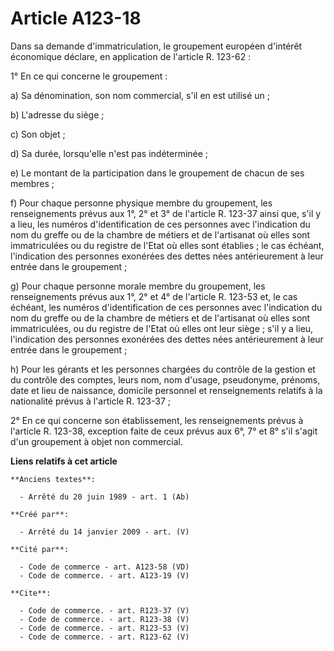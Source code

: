 # Article A123-18

Dans sa demande d'immatriculation, le groupement européen d'intérêt économique déclare, en application de l'article R.
123-62 : 

1° En ce qui concerne le groupement : 

a) Sa dénomination, son nom commercial, s'il en est utilisé un ; 

b) L'adresse du siège ; 

c) Son objet ; 

d) Sa durée, lorsqu'elle n'est pas indéterminée ; 

e) Le montant de la participation dans le groupement de chacun de ses membres ; 

f) Pour chaque personne physique membre du groupement, les renseignements prévus aux 1°, 2° et 3° de l'article R. 123-37
ainsi que, s'il y a lieu, les numéros d'identification de ces personnes avec l'indication du nom du greffe ou de la chambre
de métiers et de l'artisanat où elles sont immatriculées ou du registre de l'Etat où elles sont établies ; le cas échéant,
l'indication des personnes exonérées des dettes nées antérieurement à leur entrée dans le groupement ; 

g) Pour chaque personne morale membre du groupement, les renseignements prévus aux 1°, 2° et 4° de l'article R. 123-53 et, le
cas échéant, les numéros d'identification de ces personnes avec l'indication du nom du greffe ou de la chambre de métiers et
de l'artisanat où elles sont immatriculées, ou du registre de l'Etat où elles ont leur siège ; s'il y a lieu, l'indication
des personnes exonérées des dettes nées antérieurement à leur entrée dans le groupement ; 

h) Pour les gérants et les personnes chargées du contrôle de la gestion et du contrôle des comptes, leurs nom, nom d'usage,
pseudonyme, prénoms, date et lieu de naissance, domicile personnel et renseignements relatifs à la nationalité prévus à
l'article R. 123-37 ; 

2° En ce qui concerne son établissement, les renseignements prévus à l'article R. 123-38, exception faite de ceux prévus aux
6°, 7° et 8° s'il s'agit d'un groupement à objet non commercial.

**Liens relatifs à cet article**

	**Anciens textes**:

	  - Arrêté du 20 juin 1989 - art. 1 (Ab)

	**Créé par**:

	  - Arrêté du 14 janvier 2009 - art. (V)

	**Cité par**:

	  - Code de commerce - art. A123-58 (VD)
	  - Code de commerce. - art. A123-19 (V)

	**Cite**:

	  - Code de commerce. - art. R123-37 (V)
	  - Code de commerce. - art. R123-38 (V)
	  - Code de commerce. - art. R123-53 (V)
	  - Code de commerce. - art. R123-62 (V)
